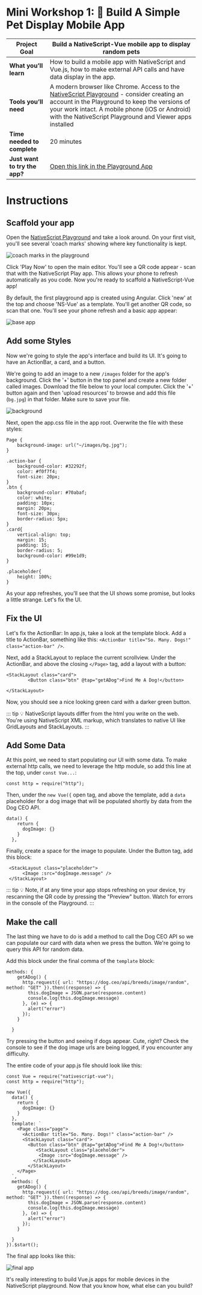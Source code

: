 # Mini Workshop 1: 📱 Build A Simple Pet Display Mobile App

| **Project Goal**            | Build a NativeScript-Vue mobile app to display random pets                                                                                                                                   |
| --------------------------- | ------------------------------------------------------------------------------------------------------------------------------------------------------------------------------------------------ |
| **What you’ll learn**       | How to build a mobile app with NativeScript and Vue.js, how to make external API calls and have data display in the app.                                                                                             |
| **Tools you’ll need**       | A modern browser like Chrome. Access to the [NativeScript Playground](http://play.nativescript.org) - consider creating an account in the Playground to keep the versions of your work intact. A mobile phone (iOS or Android) with the NativeScript Playground and Viewer apps installed |
| **Time needed to complete** | 20 minutes  
| **Just want to try the app?** | [Open this link in the Playground App](https://play.nativescript.org/?template=play-vue&id=5ev7Vz&v=2)                                                                          

# Instructions

## Scaffold your app

Open the [NativeScript Playground](http://play.nativescript.org) and take a look around. On your first visit, you'll see several 'coach marks' showing where key functionality is kept.

![coach marks in the playground](images/playground1.png) 

Click 'Play Now' to open the main editor. You'll see a QR code appear - scan that with the NativeScript Play app. This allows your phone to refresh automatically as you code. Now you're ready to scaffold a NativeScript-Vue app!

By default, the first playground app is created using Angular. Click 'new' at the top and choose 'NS-Vue' as a template. You'll get another QR code, so scan that one. You'll see your phone refresh and a basic app appear:

![base app](images/playground2.png#phone)

## Add some Styles

Now we're going to style the app's interface and build its UI. It's going to have an ActionBar, a card, and a button.  

We're going to add an image to a new `/images` folder for the app's background. Click the '+' button in the top panel and create a new folder called images. Download the file below to your local computer. Click the '+' button again and then 'upload resources' to browse and add this file (`bg.jpg`) in that folder. Make sure to save your file. 

![background](images/bg.jpg)

Next, open the app.css file in the app root. Overwrite the file with these styles:

```
Page {
    background-image: url("~/images/bg.jpg");
}

.action-bar {
    background-color: #32292f;
    color: #f0f7f4;
    font-size: 20px;
}
.btn {
    background-color: #70abaf;
    color: white;
    padding: 10px;
    margin: 20px;
    font-size: 30px;
    border-radius: 5px;
}
.card{
    vertical-align: top;
    margin: 15;
    padding: 15;
    border-radius: 5;
    background-color: #99e1d9;
}

.placeholder{
    height: 100%;
}
```

As your app refreshes, you'll see that the UI shows some promise, but looks a little strange. Let's fix the UI.

## Fix the UI

Let's fix the ActionBar: In app.js, take a look at the template block. Add a title to ActionBar, something like this: `<ActionBar title="So. Many. Dogs!" class="action-bar" />`.

Next, add a StackLayout to replace the current scrollview. Under the ActionBar, and above the closing `</Page>` tag, add a layout with a button:

```
<StackLayout class="card">
        <Button class="btn" @tap="getADog">Find Me A Dog!</button>
          
</StackLayout>
```

Now, you should see a nice looking green card with a darker green button. 

::: tip 💡
NativeScript layouts differ from the html you write on the web. You're using NativeScript XML markup, which translates to native UI like GridLayouts and StackLayouts.
:::

## Add Some Data

At this point, we need to start populating our UI with some data. To make external http calls, we need to leverage the http module, so add this line at the top, under `const Vue...`:

`const http = require("http");`

Then, under the `new Vue({` open tag, and above the template, add a `data` placeholder for a dog image that will be populated shortly by data from the Dog CEO API.

```
data() {
    return {
      dogImage: {}
    }
  },
```

Finally, create a space for the image to populate. Under the Button tag, add this block:

```
 <StackLayout class="placeholder">
      <Image :src="dogImage.message" />
 </StackLayout>
```

::: tip 💡
Note, if at any time your app stops refreshing on your device, try rescanning the QR code by pressing the "Preview" button. Watch for errors in the console of the Playground.
:::

## Make the call

The last thing we have to do is add a method to call the Dog CEO API so we can populate our card with data when we press the button. We're going to query this API for random data.

Add this block under the final comma of the `template` block:

```
methods: {
    getADog() {
      http.request({ url: "https://dog.ceo/api/breeds/image/random", method: "GET" }).then((response) => {
        this.dogImage = JSON.parse(response.content)
        console.log(this.dogImage.message)
      }, (e) => {
        alert("error")
      });
    }

  }
```

Try pressing the button and seeing if dogs appear. Cute, right? Check the console to see if the dog image urls are being logged, if you encounter any difficulty.

The entire code of your app.js file should look like this:

```
const Vue = require("nativescript-vue");
const http = require("http");

new Vue({
  data() {
    return {
      dogImage: {}
    }
  },
  template: `
    <Page class="page">
      <ActionBar title="So. Many. Dogs!" class="action-bar" />
      <StackLayout class="card">
        <Button class="btn" @tap="getADog">Find Me A Dog!</button>
           <StackLayout class="placeholder">
            <Image :src="dogImage.message" />
          </StackLayout>
        </StackLayout>
    </Page>
  `,
  methods: {
    getADog() {
      http.request({ url: "https://dog.ceo/api/breeds/image/random", method: "GET" }).then((response) => {
        this.dogImage = JSON.parse(response.content)
        console.log(this.dogImage.message)
      }, (e) => {
        alert("error")
      });
    }

  }
}).$start();
```

The final app looks like this:

![final app](images/playground3.png#phone)

It's really interesting to build Vue.js apps for mobile devices in the NativeScript playground. Now that you know how, what else can you build?
